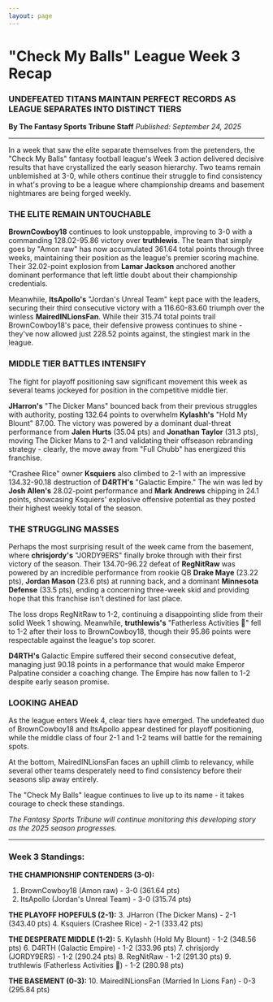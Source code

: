 ```yaml
---
layout: page
---
```


# "Check My Balls" League Week 3 Recap

### UNDEFEATED TITANS MAINTAIN PERFECT RECORDS AS LEAGUE SEPARATES INTO DISTINCT TIERS

**By The Fantasy Sports Tribune Staff**
*Published: September 24, 2025*

---

In a week that saw the elite separate themselves from the pretenders, the "Check My Balls" fantasy football league's Week 3 action delivered decisive results that have crystallized the early season hierarchy. Two teams remain unblemished at 3-0, while others continue their struggle to find consistency in what's proving to be a league where championship dreams and basement nightmares are being forged weekly.

### THE ELITE REMAIN UNTOUCHABLE

**BrownCowboy18** continues to look unstoppable, improving to 3-0 with a commanding 128.02-95.86 victory over **truthlewis**. The team that simply goes by "Amon raw" has now accumulated 361.64 total points through three weeks, maintaining their position as the league's premier scoring machine. Their 32.02-point explosion from **Lamar Jackson** anchored another dominant performance that left little doubt about their championship credentials.

Meanwhile, **ItsApollo's** "Jordan's Unreal Team" kept pace with the leaders, securing their third consecutive victory with a 116.60-83.60 triumph over the winless **MairedINLionsFan**. While their 315.74 total points trail BrownCowboy18's pace, their defensive prowess continues to shine - they've now allowed just 228.52 points against, the stingiest mark in the league.

### MIDDLE TIER BATTLES INTENSIFY

The fight for playoff positioning saw significant movement this week as several teams jockeyed for position in the competitive middle tier.

**JHarron's** "The Dicker Mans" bounced back from their previous struggles with authority, posting 132.64 points to overwhelm **Kylashh's** "Hold My Blount" 87.00. The victory was powered by a dominant dual-threat performance from **Jalen Hurts** (35.04 pts) and **Jonathan Taylor** (31.3 pts), moving The Dicker Mans to 2-1 and validating their offseason rebranding strategy - clearly, the move away from "Full Chubb" has energized this franchise.

"Crashee Rice" owner **Ksquiers** also climbed to 2-1 with an impressive 134.32-90.18 destruction of **D4RTH's** "Galactic Empire." The win was led by **Josh Allen's** 28.02-point performance and **Mark Andrews** chipping in 24.1 points, showcasing Ksquiers' explosive offensive potential as they posted their highest weekly total of the season.

### THE STRUGGLING MASSES

Perhaps the most surprising result of the week came from the basement, where **chrisjordy's** "JORDY9ERS" finally broke through with their first victory of the season. Their 134.70-96.22 defeat of **RegNitRaw** was powered by an incredible performance from rookie QB **Drake Maye** (23.22 pts), **Jordan Mason** (23.6 pts) at running back, and a dominant **Minnesota Defense** (33.5 pts), ending a concerning three-week skid and providing hope that this franchise isn't destined for last place.

The loss drops RegNitRaw to 1-2, continuing a disappointing slide from their solid Week 1 showing. Meanwhile, **truthlewis's** "Fatherless Activities 🥛" fell to 1-2 after their loss to BrownCowboy18, though their 95.86 points were respectable against the league's top scorer.

**D4RTH's** Galactic Empire suffered their second consecutive defeat, managing just 90.18 points in a performance that would make Emperor Palpatine consider a coaching change. The Empire has now fallen to 1-2 despite early season promise.

### LOOKING AHEAD

As the league enters Week 4, clear tiers have emerged. The undefeated duo of BrownCowboy18 and ItsApollo appear destined for playoff positioning, while the middle class of four 2-1 and 1-2 teams will battle for the remaining spots.

At the bottom, MairedINLionsFan faces an uphill climb to relevancy, while several other teams desperately need to find consistency before their seasons slip away entirely.

The "Check My Balls" league continues to live up to its name - it takes courage to check these standings.

*The Fantasy Sports Tribune will continue monitoring this developing story as the 2025 season progresses.*

---

### Week 3 Standings:
**THE CHAMPIONSHIP CONTENDERS (3-0):**
1. BrownCowboy18 (Amon raw) - 3-0 (361.64 pts)
2. ItsApollo (Jordan's Unreal Team) - 3-0 (315.74 pts)

**THE PLAYOFF HOPEFULS (2-1):**
3. JHarron (The Dicker Mans) - 2-1 (343.40 pts)
4. Ksquiers (Crashee Rice) - 2-1 (333.42 pts)

**THE DESPERATE MIDDLE (1-2):**
5. Kylashh (Hold My Blount) - 1-2 (348.56 pts)
6. D4RTH (Galactic Empire) - 1-2 (333.96 pts)
7. chrisjordy (JORDY9ERS) - 1-2 (290.24 pts)
8. RegNitRaw - 1-2 (291.30 pts)
9. truthlewis (Fatherless Activities 🥛) - 1-2 (280.98 pts)

**THE BASEMENT (0-3):**
10. MairedINLionsFan (Married In Lions Fan) - 0-3 (295.84 pts)
